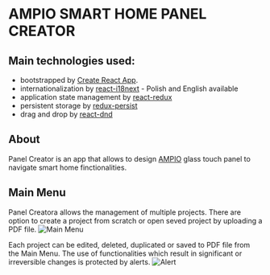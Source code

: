 # AMPIO SMART HOME PANEL CREATOR

## Main technologies used:

* bootstrapped by [Create React App](https://github.com/facebook/create-react-app).
* internationalization by [react-i18next](https://github.com/i18next/react-i18next) - Polish and English available
* application state management by [react-redux](https://github.com/reduxjs/react-redux)
* persistent storage by [redux-persist](https://github.com/rt2zz/redux-persist)
* drag and drop by [react-dnd](https://github.com/react-dnd/react-dnd/)

## About

Panel Creator is an app that allows to design [AMPIO](https://ampio.pl/en/ampio-smarthome-homepage/) glass touch panel to navigate smart home finctionalities. 


## Main Menu

Panel Creatora allows the management of multiple projects. There are option to create a project from scratch or open seved project by uploading a PDF file. 
![Main Menu](https://github.com/KrynickiJarek/kreatorpaneli/blob/43f585d3e7a327e6d104b3beb355e63e80a140e9/src/assets/readme/01_main_menu.png)

Each project can be edited, deleted, duplicated or saved to PDF file from the Main Menu.
The use of functionalities which result in significant or irreversible changes is protected by alerts.
![Alert](https://github.com/KrynickiJarek/kreatorpaneli/blob/43f585d3e7a327e6d104b3beb355e63e80a140e9/src/assets/readme/02_alert.png)
